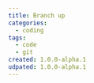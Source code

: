 ```yaml
---
title: Branch up
categories:
  - coding
tags:
  - code
  - git
created: 1.0.0-alpha.1
udpated: 1.0.0-alpha.1
---
```

